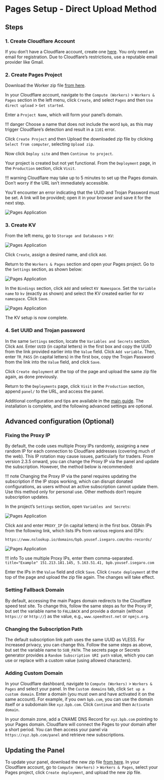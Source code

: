 # Pages Setup - Direct Upload Method

## Steps

### 1. Create Cloudflare Account

If you don’t have a Cloudflare account, create one [here](https://dash.cloudflare.com/sign-up). You only need an email for registration. Due to Cloudflare’s restrictions, use a reputable email provider like Gmail.

### 2. Create Pages Project

Download the Worker zip file [from here](https://github.com/bia-pain-bache/BPB-Worker-Panel/releases/latest/download/worker.zip).

In your Cloudflare account, navigate to the `Compute (Workers)` > `Workers & Pages` section in the left menu, click `Create`, and select `Pages` and then `Use direct upload` > `Get started`.

Enter a `Project Name`, which will form your panel’s domain.

!!! danger
    Choose a name that does not include the word `bpb`, as this may trigger Cloudflare’s detection and result in a `1101` error.

Click `Create Project` and then Upload the downloaded zip file by clicking `Select from computer`, selecting `Upload zip`.

Now click `Deploy site` and then `Continue to project`.

Your project is created but not yet functional. From the `Deployment` page, in the `Production` section, click `Visit`.

!!! warning
    Cloudflare may take up to 5 minutes to set up the Pages domain. Don’t worry if the URL isn’t immediately accessible.

You’ll encounter an error indicating that the UUID and Trojan Password must be set. A link will be provided; open it in your browser and save it for the next step.

![Pages Application](../images/generate-secrets.jpg)

### 3. Create KV

From the left menu, go to `Storage and Databases` > `KV`:

![Pages Application](../images/nav-dash-kv.jpg)

Click `Create`, assign a desired name, and click `Add`.

Return to the `Workers & Pages` section and open your Pages project. Go to the `Settings` section, as shown below:

![Pages Application](../images/settings-functions.jpg)

In the `Bindings` section, click `Add` and select `KV Namespace`. Set the `Variable name` to `kv` (exactly as shown) and select the KV created earlier for `KV namespace`. Click `Save`.

![Pages Application](../images/bind-kv.jpg)

The KV setup is now complete.

### 4. Set UUID and Trojan password

In the same `Settings` section, locate the `Variables and Secrets` section. Click `Add`. Enter `UUID` (in capital letters) in the first box and copy the UUID from the link provided earlier into the `Value` field. Click `Add variable`. Then, enter `TR_PASS` (in capital letters) in the first box, copy the Trojan Password from the link into the `Value` field, and click `Save`.

Click `Create deployment` at the top of the page and upload the same zip file again, as done previously.

Return to the `Deployments` page, click `Visit` in the `Production` section, append `panel/` to the URL, and access the panel.

Additional configuration and tips are available in the [main guide](../configuration/index.md). The installation is complete, and the following advanced settings are optional.

## Advanced configuration (Optional)

### Fixing the Proxy IP

By default, the code uses multiple Proxy IPs randomly, assigning a new random IP for each connection to Cloudflare addresses (covering much of the web). This IP rotation may cause issues, particularly for traders. From version 2.3.5 onward, you can change the Proxy IP via the panel and update the subscription. However, the method below is recommended:

!!! note
    Changing the Proxy IP via the panel requires updating the subscription if the IP stops working, which can disrupt donated configurations, as users without an active subscription cannot update them. Use this method only for personal use. Other methods don’t require subscription updates.

In the project’s `Settings` section, open `Variables and Secrets`:

![Pages Application](../images/pages-env-vars.jpg)

Click `Add` and enter `PROXY_IP` (in capital letters) in the first box. Obtain IPs from the following link, which lists IPs from various regions and ISPs:

```text
https://www.nslookup.io/domains/bpb.yousef.isegaro.com/dns-records/
```

![Pages Application](../images/proxy-ips.jpg)

!!! info
    To use multiple Proxy IPs, enter them comma-separated.
    ```title="Example"
    151.213.181.145, 5.163.51.41, bpb.yousef.isegaro.com
    ```

Enter the IPs in the `Value` field and click `Save`. Click `Create deployment` at the top of the page and upload the zip file again. The changes will take effect.

### Setting Fallback Domain

By default, accessing the main Pages domain redirects to the Cloudflare speed test site. To change this, follow the same steps as for the Proxy IP, but set the variable name to `FALLBACK` and provide a domain (without `https://` or `http://`) as the value, e.g., `www.speedtest.net` or `npmjs.org`.

### Changing the Subscription Path

The default subscription link path uses the same UUID as VLESS. For increased privacy, you can change this. Follow the same steps as above, but set the variable name to `SUB_PATH`. The secrets page or Secrets generator provides a `Random Subscription URI path` value, which you can use or replace with a custom value (using allowed characters).

### Adding Custom Domain

In your Cloudflare dashboard, navigate to `Compute (Workers)` > `Workers & Pages` and select your panel. In the `Custom domains` tab, click `Set up a custom domain`. Enter a domain (you must own and have activated it on the same account). For example, if you own `bpb.com`, you can use the domain itself or a subdomain like `xyz.bpb.com`. Click `Continue` and then `Activate domain`.

In your domain zone, add a CNAME DNS Record for `xyz.bpb.com` pointing to your Pages domain. Cloudflare will connect the Pages to your domain after a short period. You can then access your panel via `https://xyz.bpb.com/panel` and retrieve new subscriptions.

## Updating the Panel

To update your panel, download the new zip file [from here](https://github.com/bia-pain-bache/BPB-Worker-Panel/releases/latest/download/worker.zip). In your Cloudflare account, go to `Compute (Workers)` > `Workers & Pages`, select your Pages project, click `Create deployment`, and upload the new zip file.
